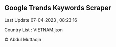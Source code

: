 

## Google Trends Keywords Scraper 
 
Last Update 07-04-2023 , 08:23:16

Country List :
VIETNAM.json



© Abdul Muttaqin 
